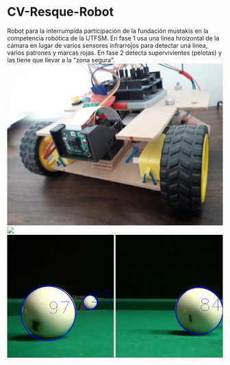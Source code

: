# CV-Resque-Robot
Robot para la interrumpida participación de la fundación mustakis en la competencia robótica de la UTFSM.
En fase 1 usa una linea hroizontal de la cámara en lugar de varios sensores infrarrojos para detectar una linea, varios patrones y marcas rojas.
En fase 2 detecta supervivientes (pelotas) y las tiene que llevar a la "zona segura".
<img src="https://github.com/MartinCastillo/CV-Resque-Robot/blob/master/images/20201231_165837.jpg">
<br>
<img src="https://github.com/MartinCastillo/CV-Resque-Robot/blob/master/images/20201231_165912.jpg">
<br>
<img src="https://github.com/MartinCastillo/CV-Resque-Robot/blob/master/images/testBallDetect13.PNG">
<br>
